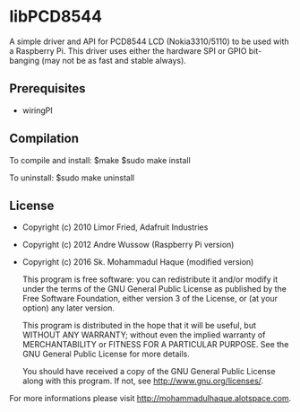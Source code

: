 # libPCD8544
A simple driver and API for PCD8544 LCD (Nokia3310/5110) to be used with a Raspberry Pi.
This driver uses either the hardware SPI or GPIO bit-banging (may not be as fast  and stable always).


Prerequisites
---
* wiringPI


Compilation
---
To compile and install:
   $make
   $sudo make install
   
To uninstall:
   $sudo make uninstall


License
---

* Copyright (c) 2010 Limor Fried, Adafruit Industries
* Copyright (c) 2012 Andre Wussow (Raspberry Pi version)
* Copyright (c) 2016 Sk. Mohammadul Haque (modified version)

   This program is free software: you can redistribute it and/or modify
   it under the terms of the GNU General Public License as published by
   the Free Software Foundation, either version 3 of the License, or
   (at your option) any later version.

   This program is distributed in the hope that it will be useful,
   but WITHOUT ANY WARRANTY; without even the implied warranty of
   MERCHANTABILITY or FITNESS FOR A PARTICULAR PURPOSE.  See the
   GNU General Public License for more details.

   You should have received a copy of the GNU General Public License
   along with this program.  If not, see <http://www.gnu.org/licenses/>.
   
 
For more informations please visit http://mohammadulhaque.alotspace.com.

